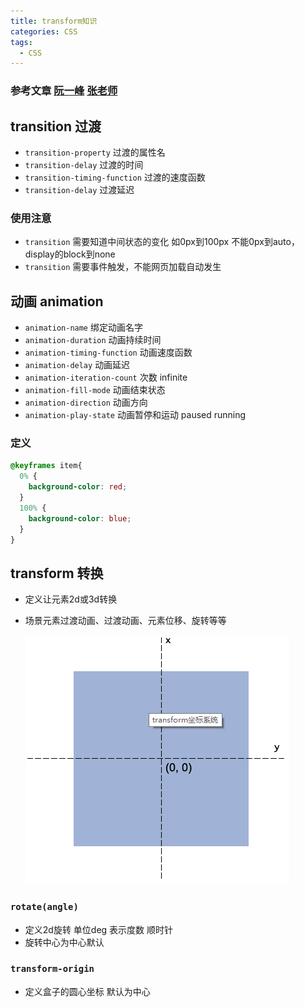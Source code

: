```yaml
---
title: transform知识
categories: CSS
tags:
  - CSS
---
```




### 参考文章 [阮一峰](http://www.ruanyifeng.com/blog/2014/02/css_transition_and_animation.html) [张老师](http://www.zhangxinxu.com/wordpress/2010/11/css3-transitions-transforms-animation-introduction/)

## transition 过渡

- `transition-property` 过渡的属性名
- `transition-delay` 过渡的时间
- `transition-timing-function` 过渡的速度函数
- `transition-delay` 过渡延迟

### 使用注意

- `transition` 需要知道中间状态的变化 如0px到100px 不能0px到auto，display的block到none
- `transition` 需要事件触发，不能网页加载自动发生

## 动画 animation

- `animation-name` 绑定动画名字
- `animation-duration` 动画持续时间
- `animation-timing-function` 动画速度函数
- `animation-delay` 动画延迟
- `animation-iteration-count` 次数 infinite
- `animation-fill-mode` 动画结束状态
- `animation-direction` 动画方向
- `animation-play-state` 动画暂停和运动 paused running

### 定义

```css
@keyframes item{
  0% {
    background-color: red;
  }
  100% {
    background-color: blue;
  }
}
```

## transform 转换

- 定义让元素2d或3d转换

- 场景元素过渡动画、过渡动画、元素位移、旋转等等

  ![](../images/snipaste_20170528_131542.png) 

### `rotate(angle)`

- 定义2d旋转 单位deg 表示度数 顺时针
- 旋转中心为中心默认

### `transform-origin`

- 定义盒子的圆心坐标 默认为中心